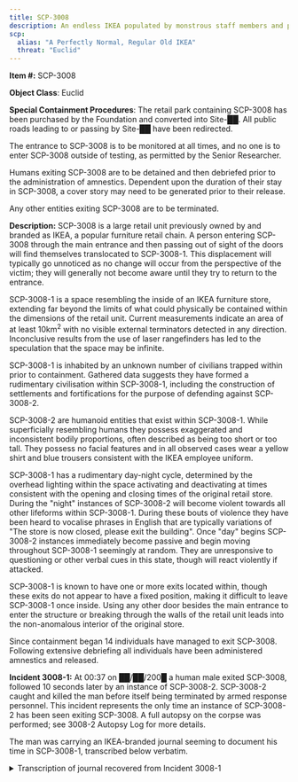 ```yaml
---
title: SCP-3008
description: An endless IKEA populated by monstrous staff members and people trapped inside.
scp:
  alias: "A Perfectly Normal, Regular Old IKEA"
  threat: "Euclid"
---
```


**Item #:** SCP-3008

**Object Class**: Euclid

**Special Containment Procedures**: The retail park containing SCP-3008 has been purchased by the Foundation and converted into Site-██. All public roads leading to or passing by Site-██ have been redirected.

The entrance to SCP-3008 is to be monitored at all times, and no one is to enter SCP-3008 outside of testing, as permitted by the Senior Researcher.

Humans exiting SCP-3008 are to be detained and then debriefed prior to the administration of amnestics. Dependent upon the duration of their stay in SCP-3008, a cover story may need to be generated prior to their release.

Any other entities exiting SCP-3008 are to be terminated.

**Description:** SCP-3008 is a large retail unit previously owned by and branded as IKEA, a popular furniture retail chain. A person entering SCP-3008 through the main entrance and then passing out of sight of the doors will find themselves translocated to SCP-3008-1. This displacement will typically go unnoticed as no change will occur from the perspective of the victim; they will generally not become aware until they try to return to the entrance.

SCP-3008-1 is a space resembling the inside of an IKEA furniture store, extending far beyond the limits of what could physically be contained within the dimensions of the retail unit. Current measurements indicate an area of at least 10km<sup>2</sup> with no visible external terminators detected in any direction. Inconclusive results from the use of laser rangefinders has led to the speculation that the space may be infinite.

SCP-3008-1 is inhabited by an unknown number of civilians trapped within prior to containment. Gathered data suggests they have formed a rudimentary civilisation within SCP-3008-1, including the construction of settlements and fortifications for the purpose of defending against SCP-3008-2.

SCP-3008-2 are humanoid entities that exist within SCP-3008-1. While superficially resembling humans they possess exaggerated and inconsistent bodily proportions, often described as being too short or too tall. They possess no facial features and in all observed cases wear a yellow shirt and blue trousers consistent with the IKEA employee uniform.

SCP-3008-1 has a rudimentary day-night cycle, determined by the overhead lighting within the space activating and deactivating at times consistent with the opening and closing times of the original retail store. During the "night" instances of SCP-3008-2 will become violent towards all other lifeforms within SCP-3008-1. During these bouts of violence they have been heard to vocalise phrases in English that are typically variations of "The store is now closed, please exit the building". Once "day" begins SCP-3008-2 instances immediately become passive and begin moving throughout SCP-3008-1 seemingly at random. They are unresponsive to questioning or other verbal cues in this state, though will react violently if attacked.

SCP-3008-1 is known to have one or more exits located within, though these exits do not appear to have a fixed position, making it difficult to leave SCP-3008-1 once inside. Using any other door besides the main entrance to enter the structure or breaking through the walls of the retail unit leads into the non-anomalous interior of the original store.

Since containment began 14 individuals have managed to exit SCP-3008. Following extensive debriefing all individuals have been administered amnestics and released.

**Incident 3008-1:** At 00:37 on ██/██/200█ a human male exited SCP-3008, followed 10 seconds later by an instance of SCP-3008-2. SCP-3008-2 caught and killed the man before itself being terminated by armed response personnel. This incident represents the only time an instance of SCP-3008-2 has been seen exiting SCP-3008. A full autopsy on the corpse was performed; see 3008-2 Autopsy Log for more details.

The man was carrying an IKEA-branded journal seeming to document his time in SCP-3008-1, transcribed below verbatim.

<details>
  <summary>Transcription of journal recovered from Incident 3008-1</summary>

> So, I'm writing this to document what I can only assume is my sudden descent into insanity. I can't possibly be THAT bad a navigator, and yet as I write this I've been trapped in Ikea for 2 days. I haven't seen another person in the entire time I've been here. I thought it was a prank at first. Turn the place into a maze, get all the people out and see how long it takes me to get lost, then everyone has a good old laugh. Realised that wasn't the case when I tried to backtrack. Everything had changed, so I ended up lost. Instead of the exit, it was just row after row of bookcases.
>
> So, I'm trapped in Ikea. Sounds like the setup for a bad joke. The lights went out at 10pm. Nearly gave me a f██king heart attack, that loud electrical THUNK sound and then pitch blackness. Place is full of beds though and my phone has a torch on it - but no damn signal - so I found a bed and went to sleep. Spent most of the next day trying to find my way out with no luck. Did find a restaurant serving those meatballs though, so at least I won't starve. That's probably the punchline to that joke. Anyway they were still warm and fresh, but I haven't seen anyone around who could have cooked them. Made my way back to the beds before the lights cut out again since it's too dark to search with them off.
>
> It's 9.10am now, the lights came back on a little while ago. I'm sure I've searched the entire area around where I came in now and the exit obviously isn't here, so I'm going to pick a direction and hope for the best.

> Day 3 of my magical Ikea mystery adventure. If I wasn't sure that there was something seriously weird about this place before, I am now. Walked for 3 hours in a more or less straight line (insert Ikea joke here) before I came across a ladder next to one of those huge stock shelves they have here. Climbed up to get my bearings, and it looks like this place just stretches on forever. Like that scene from the Lion King, except instead of trees and grass it was all shelves and tables and crap. I did see a person moving not too far away though, so I headed over.
>
> Thought it was a staff member at first - it was wearing the uniform. And hell maybe it was, maybe freakish 7ft tall monsters with long arms, short legs and no faces are just the kinds of thing they want working at Super Ikea. Damn thing completely ignored me though, and with no eyes or ears I can't even be sure it knew I was there. Thought about shoving it or something to get its attention, but its hands were big enough to crush a water melon so I decided against it. It just kept moving along and eventually I lost sight of it so I decided to carry on the way I was going.
>
> Anyway, no comfy bed for me tonight. Looks like I've entered the Improbably Hard and Pointy Table section of the store. Guess I'll have to make do with some bunched up tablecloths. Phone battery died during the day too. Didn't work anyway, but I feel like I've just lost some vital lifeline.

> You ever see one of those cartoons where they're going through doors in a hallway and they just pop out of another door in the same hallway? That's how I feel right now. I've seen nothing but the same identical bookshelf for 2 days now. Just row after row after row of them. I mean, come on. I love books as much as the next guy, but this is excessive. I'm obviously still moving forwards though, I can see the signs hanging overhead passing by. Too bad none of them say "Exit".
>
> Not sure who I was addressing that question to. Lets just say it was practice for the autobiography I'm going to write when I get out of here. I'll call it "My perfectly normal trip to a regular old Ikea".
>
> ~~If I ever get out o~~

> Finally found some other people! Yeah, turns out I'm not the only poor bastard trapped in here. Lucky for me, I guess. My 6th night here, 2 of those staff things came at me in the dark. Different from the first one I saw, but still messed up. Heard them coming, they were saying that the store was closed and I had to leave the building, all nice and polite like. I'm not sure which part of that was weirder, that they don't have mouths or that they were apparently trying to kill me while they were saying it. Came at me like rabid dogs.
>
> So, I legged it. Sprinting through ikea in the dark like a f██king madman. I saw it when I cleared another stand of those giant stock shelves, all lit up with torches and floodlights. They've built a whole town in here! Got a massive wall built out of shelves and beds and tables and whatever else. I swear to god it was the most beautiful thing I've ever seen. Anyway I guess they saw me coming (or maybe they heard my ~~girlish~~ manly bellows of fear), because they had a gate open and 2 people were there waving me in. Heard the staff things slam into the gate behind me after it closed, still politely informing us all that the store was now closed. They wandered off eventually though.
>
> They call the town Exchange, because that's whats on the sign hanging from the ceiling directly above it. Exchange and Returns. All lit up against the night using lights they've found and plugged into the power lines. And there are beds and food and people. Over 50 wonderful people with regular sized limbs and a full set of facial features. It's now my 7th night here, and the first one not spent in darkness. A full week living in Ikea. There's probably a TV show in that somewhere.

> Now that I'm around other people, I'm starting to feel more normal. Maybe normal isn't the word. But after a week with only the sound of my own footsteps for company, I was becoming increasingly sure that I'd just gone nuts. That I was tied up in some padded room somewhere, banging my head against the wall. But no, I feel quite sane now, thank you very much!
>
> Apparently there are other towns out there. Some with more people, some with less. I found that fairly mind-boggling - how can that many people go missing with no one noticing. Surely someone would have noticed that everyone who goes to ikea seems to f██king vanish. Or maybe it's not everyone. Maybe we're just the lucky ones.
>
> The people here just call those staff monster things the Staff. Apparently they are fine during the day, minding their own business walking the aisles. As soon as those lights go out though, they go f██king bonkers. So during the day people go out to find food, water and whatever else they need. Apparently there are restaurants and shops around that randomly get restocked. No one knows how. Maybe the staff do it. Apparently they aren't very good at their jobs though because the restocking sometimes takes a while, which means the food needs to be rationed. Maybe if they weren't so busy chasing people around in the dark they'd get more done.
>
> Anyway when night comes the staff go nuts and everyone holds up inside the walls. Apparently it's the same everywhere in this place, whatever this place is. The Ur-Ikea, from whence all other Ikeas sprang. Or maybe we're all still just in the regular ikea and this is all some fever dream brought on by mind-numbing boredom. Who knows.

> Been here for 10 days now. Most of the people I asked said they stopped keeping track a long time ago and one guy, Chris, said he'd been in here for years.
>
> Years.
>
> [ILLEGIBLE SCRIBBLES]
>
> Apparently there are rumours of people who do manage to get out. And of people who see the exit, only to have it vanish before their very eyes. I get the feeling not everyone believes that, but I do. Explains how we got stuck in here in the first place (sort of). And I mean, come on. Staff monsters, row after endless row of high quality Swedish furniture. I don't know why they would find a disappearing door so hard to believe in.
>
> Anyway, I went out scavenging for food at a nearby shop with Sandra and Jerry today. Once you learn the landmarks of this place it's not so hard to navigate. The overhead signs help a lot, but there are others; not too far in the distance a huge section of those giant stock shelves has collapsed against each other and way off in the east (we all assume it's east anyway - apparently Ikea doesn't sell compasses) is some kind of tower that looks like its made of wood, reaches all the way to the ceiling. Maybe they were trying to break out through the roof. Lights up at night so there must be people there, but its apparently a few days walk (which means it must be \***\*miles\*\*** away) so no one here really knows for sure. Apparently I got incredibly lucky sleeping out in the open for a week without getting ripped to bits by the staff. That's me. Lucky lucky lucky.
>
> We found some food in the shop. Guess the staff restocked it during the night, which was nice of them. There was a telephone on the wall, so I figured I'd try it out. There was a voice on the other end, but they were just talking nonsense. Random words strung together with no real meaning. You ever see a video of someone with aphasia? Kind of sounded like that. Didn't answer me when I spoke to them anyway. Sandra says all the phones in here are the same.
>
> Oops, asking the journal questions again!

> I was thinking last night. The ceiling on this place is pretty high and as far as anyone can tell it goes on forever. Shouldn't there be some kind of weather in here? I'm sure I read about some NASA building that was so big it had its own weather patterns, with clouds and stuff. This place is definitely bigger than that, but now that I think about it I'm pretty sure I've never felt so much as a temperature change in here.
>
> I'll add it to the Grand List of Weird Bulls██t.

> The staff attacked the Exchange last night. Must have been 20 or 30 of them all just asking us to leave the store calm as you like, while trying to smash the walls down with their bare hands. Apparently this happens pretty regularly, so everyone is prepared for it. Knives from the restaurants, lawn mower blades made into hatchets, a fire axe. One guy, Wasim, even made a functional crossbow. Anyway the walls have holes in them, which I hadn't noticed before, specifically so we can stab out at the staff when they attack. Took a couple of them down myself. They don't seem to bleed, which is weird, but they go down as easy as a regular person once you start sticking holes in them.
>
> We had to haul the bodies away in the morning. Apparently the dead ones will attract more during the night, so we had to get them away from Exchange. We have a couple of those trolley things they use to move big boxes around, so we loaded them up and took them over to Pickup. Apparently people just name everything in here after whatever sign is hanging overhead.
>
> Pickup was grisly. There were hundreds, maybe thousands of dead staff all piled up. There was no smell, which was a blessing. Apparently in addition to not bleeding, these things don't rot either. My curiosity got the better of me while we were unloading them, so I took a look at one of the more cut-up ones. They're just skin, or something that looks like skin, all the way through. No muscle, no bone, no organs. Are they even really alive in the first place? They certainly seem like they have bones when they are moving around, pounding on the walls. And I'm sure I felt more resistance than just skin when the knife went in during the night. Maybe something happens to them when they die. Just one more thing on the ever-increasing list of Weird S██t that goes on in here, I guess.

> Something occurred to me, after the staff attack the other night. Every time you see a situation like this on TV or in a film, like its the end of the world or everyone is trapped on an island or whatever, once groups like ours start to form people always seem to turn on each other. Fighting for food or dominance or whatever else. That hasn't happened here. Apparently people from other towns come by from time to time, just to check in or occasionally to trade if they are short on something. But everything is always cordial. Friendly, even. Maybe its the threat of the staff, or perhaps the constant restocking of supplies in the shops means there's nothing much to fight over.
>
> Maybe people are just better than they are generally given credit for. That's a nice thought. I think I'll go with that one.

> A dozen people showed up at the gates this afternoon from a town called Trolleys. Apparently the staff broke through the walls and tore the town apart during the night. These 12 are the only survivors out of over a hundred. We let them in, obviously. One more point in the human decency column. Later, I asked if anyone knew how many of these towns there were out there. Between us and the new folks, we managed to come up with over 20 names. 20 towns filled with people, and who knows how many beyond that.
>
> The motto for this place should be "How Is That Even Possible". Surely someone, somewhere must be looking for the thousands of people that must be in here.

> I've been here for a little over 2 months now. Not that much changes, as it turns out. A couple of new people showed up, same story as the rest of us. Nice little trip to Ikea and suddenly they're trapped in Billy Bookcase's House of Faceless Weirdos. The staff attack the Exchange once or twice a week. We kill them and haul their bodies off, sometimes they hurt some of us first. They killed a guy called Jared a couple of weeks back. It was awful, frankly. Turns out regular humans still bleed in here, even if the staff don't. We tried our best, but none of us are doctors.
>
> Jared was a good guy. He deserved better. We all do.
>
> It occurred to me a couple of days after that, none of us were really looking for a way out of here. I don't even know where we'd start.

> One of those quad copter things with a camera attached buzzed passed Exchange today. I thought it meant that someone was finally looking for us, that help was on the way. Apparently it's not the first time this has happened, though. Same thing happened a few months ago, and everyone is still here.
>
> No idea if it saw us, it didn't stop if it did. Just kept flying until we could no longer see it.

**Note:** Based on recovery time of the journal, this entry appears to line up approximately with our first successful test piloting a drone inside SCP-3008-1. Analysis of footage shows a walled settlement under a sign labelled "Exchange and Returns". Attempts to relocate the settlement failed. Origin of previously sighted drones is unknown.

> I started talking to people about the stuff they miss from home during dinner today. Probably not the best idea I've ever had, everyone seemed pretty down after. A bunch of people here have families. Husbands and wives, kids. Dogs. Franklin apparently has a pet llama, though I'm not sure I buy that.
>
> But apparently some of the people here have some seriously odd gaps in their knowledge. 3 of them had never heard of the International Space Station, 2 of them seemed to think █████ ███████ was the Prime Minister, and one of them had apparently never heard of the Statue of Liberty. I believe them, too. They seemed just as confused as the rest of us.
>
> The more I thought about it though, the more it started to explain a few things. What if the reason no one is looking for all us missing people is because we haven't all come from the same place. This is going to sound weird (maybe **that** should be the motto for this place) but what if all the people here have come from different dimensions? Realities? Whatever you call it. I've seen enough TV shows to know the drill. Sarah comes from a place where there is no Statue of Liberty. They didn't launch a space station where Wasim is from. If everyone here came from different places, even from ones that seem identical, there'd be no huge missing persons panic. No mass search. We'd just be a blip, a single missing person in a world of non-stop news.
>
> Well. That was a fun train of thought.

> Just realised that yesterday was the six month anniversary of my arrival here. I wonder if Ikea sells party hats. The routine around here has remained more or less the same. More new folk show up, one every couple of weeks or so. Food supplies go up and down, but we've never actually had a major shortage. Occasionally we get a visitor from one of the nearby towns, usually Checkouts or Aisle 630. We check in with each other from time to time, occasionally trade supplies if someone gets particularly low on something. It's comforting, in a way. A reminder that we aren't alone in here, some small glimmer of civilisation. Sometimes they bring medical supplies. Apparently there's a pharmacy a few towns down from Checkouts that gets restocked every now and then, so they share out what they can. I've never heard of an Ikea with a pharmacy before but at this point I wouldn't be surprised if someone stumbled on an Ikea Organ Harvesting Lab. Would certainly explain the staff.
>
> Speaking of our faceless jailers, their attacks have been getting worse lately. 3 or 4 times a week now, with twice as many staff as there used to be. No idea where they all come from, or why the attacks have increased. We tried following one of them during the day a few weeks ago, me and Sarah. Wanted to see if they lead back to a staff room or something. Didn't seem to go anywhere though, just randomly walked through the aisles. We had to turn back before we found anything.
>
> We've been reinforcing the walls, trying to arm ourselves better. Certainly no lack of materials to use. Wasim has been making more crossbows, but it's pretty slow going.
>
> Too bad Ikea doesn't sell guns.

**Note:** No new personnel have entered SCP-3008 at Site-██ in the time span indicated in this entry.

> The attacks are getting bad now. Almost every night, and with so many staff that the bodies almost pile high enough for others to climb the walls. I think we're in real trouble here.

> Exchange is
>
> I think Exchange is done. We got hit pretty bad last night. Not many casualties, but the wall is wrecked. We finally figured out why the attacks had been escalating, too. A box of supplies had a chunk of one of the staff in there. No idea how it happened but apparently a piece of one will draw them as well as a full body. Too late now in any case, there's too many bodies for us to haul away and still have time to fix the wall before night. Candace has called a meeting. I suspect there will be talk of abandoning Exchange, maybe try and get shelter at Checkouts or something.
>
> It's already getting late though. I don't think we'll have time to make it. Maybe some of us will. I was fine for that first week out in the dark, after all. But then, how often can I keep getting lucky.
>
> I'm only writing this for a sense of closure, I guess. For me, or for anyone who finds this. If this is the final entry here, I hope whoever is reading this is doing so from outside of this place.
>
> My biggest fear? If I do die tonight, I'll just wake up here again in the morning.

**Note:** This is the last entry. It is assumed that while attempting to reach the "Checkouts" settlement he was separated from the rest of his group by a pursuing SCP-3008-2 instance and happened upon the exit.

</details>
